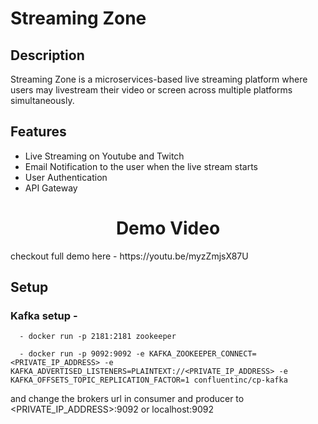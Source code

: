 # Streaming Zone

## Description
  Streaming Zone is  a microservices-based live streaming platform where users may livestream their video or screen across multiple platforms simultaneously.

## Features
  - Live Streaming on Youtube and Twitch
  - Email Notification to the user when the live stream starts
  - User Authentication 
  - API Gateway

<div align="center">
  <h1 align="center">Demo Video</h1>

</div>
checkout full demo here - https://youtu.be/myzZmjsX87U

## Setup
### Kafka setup - 
```
  - docker run -p 2181:2181 zookeeper
```
```
  - docker run -p 9092:9092 -e KAFKA_ZOOKEEPER_CONNECT=<PRIVATE_IP_ADDRESS> -e KAFKA_ADVERTISED_LISTENERS=PLAINTEXT://<PRIVATE_IP_ADDRESS> -e KAFKA_OFFSETS_TOPIC_REPLICATION_FACTOR=1 confluentinc/cp-kafka
```
  and change the brokers url in consumer and producer to <PRIVATE_IP_ADDRESS>:9092 or localhost:9092

